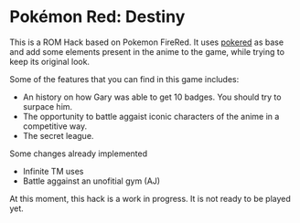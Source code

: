 # Pokémon Red: Destiny

This is a ROM Hack based on Pokemon FireRed. It uses [pokered](https://github.com/pret/pokered) as base and add some elements present in the anime to the game, while trying to keep its original look.

Some of the features that you can find in this game includes:
* An history on how Gary was able to get 10 badges. You should try to surpace him.
* The opportunity to battle aggaist iconic characters of the anime in a competitive way.
* The secret league.

Some changes already implemented
* Infinite TM uses
* Battle aggainst an unofitial gym (AJ)

At this moment, this hack is a work in progress. It is not ready to be played yet.
